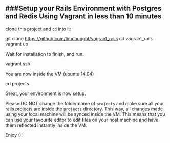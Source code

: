 ###Setup your Rails Environment with Postgres and Redis Using Vagrant in less than 10 minutes
---

clone this project and ``cd`` into it:

  git clone https://github.com/timchunght/vagrant_rails
  cd vagrant_rails
  vagrant up

Wait for installation to finish, and run:

  vagrant ssh

You are now inside the VM (ubuntu 14.04)

  cd projects

Great, your environment is now setup.

Please DO NOT change the folder name of ``projects`` and make sure all your rails projects are inside the ``projects`` directory. This way, all changes made using your local machine will be synced inside the VM. This means that you can use your favourite editor to edit files on your host machine and have them reflected instantly inside the VM.

Enjoy :)! 
